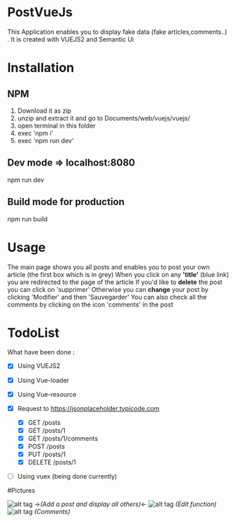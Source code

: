 # PostVueJs

This Application enables you to display fake data (fake articles,comments..) .
It is created with VUEJS2 and Semantic Ui

# Installation

## NPM
1. Download it as zip
2. unzip and extract it and go to Documents/web/vuejs/vuejs/
3. open terminal in this folder 
4. exec 'npm i'
5. exec 'npm run dev'

## Dev mode => localhost:8080
npm run dev

## Build mode for production
npm run build


# Usage 

The main page shows you all posts and enables you to post your own article (the first box which is in grey)
When you click on any **'title'** (blue link) you are redirected to the page of the article 
If you'd like to **delete** the post you can click on 'supprimer'
Otherwise you can **change** your post by clicking 'Modifier' and then 'Sauvegarder'
You can also check all the comments by clicking on the icon 'comments' in the post

# TodoList
What have been done : 
- [x] Using VUEJS2
- [x] Using Vue-loader
- [x] Using Vue-resource
- [x] Request to https://jsonplaceholder.typicode.com
  - [x] GET  /posts
  - [x] GET  /posts/1
  - [x] GET  /posts/1/comments
  - [x] POST /posts
  - [x] PUT  /posts/1
  - [x] DELETE /posts/1  
- [ ] Using vuex (being done currently)


#Pictures

![alt tag](https://github.com/TimPrd/VueJs2/blob/master/Posts.png)
->*(Add a post and display all others)*<-
![alt tag](https://github.com/TimPrd/VueJs2/blob/master/Modification.png)
*(Edit function)*
![alt tag](https://github.com/TimPrd/VueJs2/blob/master/Commentaires.png)
*(Comments)*
